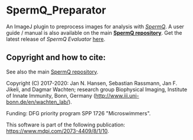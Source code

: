 # SpermQ_Preparator
An ImageJ plugin to preprocess images for analysis with *[SpermQ](https://github.com/hansenjn/SpermQ)*. A user guide / manual is also available on the main **[SpermQ repository](https://github.com/hansenjn/SpermQ)**. Get the latest release of *SpermQ Evaluator* [here](https://github.com/hansenjn/SpermQ_Preparator/releases).

## Copyright and how to cite:
See also the main [SpermQ repository](https://github.com/hansenjn/SpermQ).

Copyright (C) 2017-2020: Jan N. Hansen, Sebastian Rassmann, Jan F. Jikeli, and Dagmar Wachten; research group Biophysical Imaging, Institute of Innate Immunity, Bonn, Germany (http://www.iii.uni-bonn.de/en/wachten_lab/).

Funding: DFG priority program SPP 1726 "Microswimmers".

This software is part of the following publication: https://www.mdpi.com/2073-4409/8/1/10.

